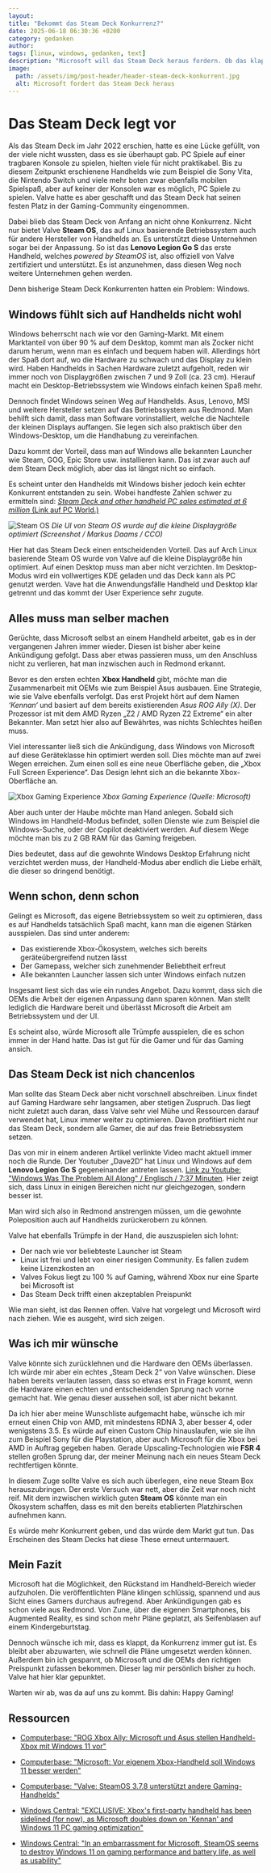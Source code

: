 ```yaml
---
layout: 
title: "Bekommt das Steam Deck Konkurrenz?"
date: 2025-06-18 06:30:36 +0200
category: gedanken
author: 
tags: [linux, windows, gedanken, text]
description: "Microsoft will das Steam Deck heraus fordern. Ob das klappen kann, beleuchtet dieser Artikel."
image:
  path: /assets/img/post-header/header-steam-deck-konkurrent.jpg
  alt: Microsoft fordert das Steam Deck heraus
---
```


# Das Steam Deck legt vor

Als das Steam Deck im Jahr 2022 erschien, hatte es eine Lücke gefüllt, von der viele nicht wussten, dass es sie überhaupt gab. PC Spiele auf einer tragbaren Konsole zu spielen, hielten viele für nicht praktikabel. Bis zu diesem Zeitpunkt erschienene Handhelds wie zum Beispiel die Sony Vita, die Nintendo Switch und viele mehr boten zwar ebenfalls mobilen Spielspaß, aber auf keiner der Konsolen war es möglich, PC Spiele zu spielen. Valve hatte es aber geschafft und das Steam Deck hat seinen festen Platz in der Gaming-Community eingenommen. 

Dabei blieb das Steam Deck von Anfang an nicht ohne Konkurrenz. Nicht nur bietet Valve **Steam OS**, das auf Linux basierende Betriebssystem auch für andere Hersteller von Handhelds an. Es unterstützt diese Unternehmen sogar bei der Anpassung. So ist das **Lenovo Legion Go S** das erste Handheld, welches *powered by SteamOS* ist, also offiziell von Valve zertifiziert und unterstützt. Es ist anzunehmen, dass diesen Weg noch weitere Unternehmen gehen werden. 

Denn bisherige Steam Deck Konkurrenten hatten ein Problem: Windows. 

## Windows fühlt sich auf Handhelds nicht wohl


Windows beherrscht nach wie vor den Gaming-Markt. Mit einem Marktanteil von über 90 % auf dem Desktop, kommt man als Zocker nicht darum herum, wenn man es einfach und bequem haben will. Allerdings hört der Spaß dort auf, wo die Hardware zu schwach und das Display zu klein wird. Haben Handhelds in Sachen Hardware zuletzt aufgeholt, reden wir immer noch von Displaygrößen zwischen 7 und 9 Zoll (ca. 23 cm). Hierauf macht ein Desktop-Betriebssystem wie Windows einfach keinen Spaß mehr. 

Dennoch findet Windows seinen Weg auf Handhelds. Asus, Lenovo, MSI und weitere Hersteller setzen auf das Betriebssystem aus Redmond. Man behilft sich damit, dass man Software vorinstalliert, welche die Nachteile der kleinen Displays auffangen. Sie legen sich also praktisch über den Windows-Desktop, um die Handhabung zu vereinfachen. 

Dazu kommt der Vorteil, dass man auf Windows alle bekannten Launcher wie Steam, GOG, Epic Store usw. installieren kann. Das ist zwar auch auf dem Steam Deck möglich, aber das ist längst nicht so einfach.

Es scheint unter den Handhelds mit Windows bisher jedoch kein echter Konkurrent entstanden zu sein. Wobei handfeste Zahlen schwer zu ermitteln sind: [*Steam Deck and other handheld PC sales estimated at 6 million* (Link auf PC World.)](https://www.pcworld.com/article/2619311/steam-deck-and-other-handheld-pc-sales-estimated-at-6-million.html)

![Steam OS](../assets/img/steamdeck-konkurrent/steam-os.jpg)
_Die UI von Steam OS wurde auf die kleine Displaygröße optimiert (Screenshot / Markus Daams / CCO)_

Hier hat das Steam Deck einen entscheidenden Vorteil. Das auf Arch Linux basierende Steam OS wurde von Valve auf die kleine Displaygröße hin optimiert. Auf einen Desktop muss man aber nicht verzichten. Im Desktop-Modus wird ein vollwertiges KDE geladen und das Deck kann als PC genutzt werden. Vave hat die Anwendungsfälle Handheld und Desktop klar getrennt und das kommt der User Experience sehr zugute.

## Alles muss man selber machen

Gerüchte, dass Microsoft selbst an einem Handheld arbeitet, gab es in der vergangenen Jahren immer wieder. Diesen ist bisher aber keine Ankündigung gefolgt. Dass aber etwas passieren muss, um den Anschluss nicht zu verlieren, hat man inzwischen auch in Redmond erkannt. 

Bevor es den ersten echten **Xbox Handheld** gibt, möchte man die Zusammenarbeit mit OEMs wie zum Beispiel Asus ausbauen. Eine Strategie, wie sie Valve ebenfalls verfolgt. Das erst Projekt hört auf dem Namen *‘Kennan‘* und basiert auf dem bereits existierenden *Asus ROG Ally (X)*. Der Prozessor ist mit dem AMD Ryzen „Z2 / AMD Ryzen Z2 Extreme“ ein alter Bekannter. Man setzt hier also auf Bewährtes, was nichts Schlechtes heißen muss.

Viel interessanter ließ sich die Ankündigung, dass Windows von Microsoft auf diese Geräteklasse hin optimiert werden soll. Dies möchte man auf zwei Wegen erreichen. Zum einen soll es eine neue Oberfläche geben, die „Xbox Full Screen Experience“. Das Design lehnt sich an die bekannte Xbox-Oberfläche an. 

![Xbox Gaming Experience](../assets/img/steamdeck-konkurrent/xbox-fullscreen-experience.jpg)
_Xbox Gaming Experience (Quelle: Microsoft)_

Aber auch unter der Haube möchte man Hand anlegen. Sobald sich Windows im Handheld-Modus befindet, sollen Dienste wie zum Beispiel die Windows-Suche, oder der Copilot deaktiviert werden. Auf diesem Wege möchte man bis zu 2 GB RAM für das Gaming freigeben. 

Dies bedeutet, dass auf die gewohnte Windows Desktop Erfahrung nicht verzichtet werden muss, der Handheld-Modus aber endlich die Liebe erhält, die dieser so dringend benötigt. 

## Wenn schon, denn schon

Gelingt es Microsoft, das eigene Betriebssystem so weit zu optimieren, dass es auf Handhelds tatsächlich Spaß macht, kann man die eigenen Stärken ausspielen. Das sind unter anderem:

* Das existierende Xbox-Ökosystem, welches sich bereits geräteübergreifend nutzen lässt
* Der Gamepass, welcher sich zunehmender Beliebtheit erfreut
* Alle bekannten Launcher lassen sich unter Windows einfach nutzen

Insgesamt liest sich das wie ein rundes Angebot. Dazu kommt, dass sich die OEMs die Arbeit der eigenen Anpassung dann sparen können. Man stellt lediglich die Hardware bereit und überlässt Microsoft die Arbeit am Betriebssystem und der UI.

Es scheint also, würde Microsoft alle Trümpfe ausspielen, die es schon immer in der Hand hatte. Das ist gut für die Gamer und für das Gaming ansich.

## Das Steam Deck ist nich chancenlos

Man sollte das Steam Deck aber nicht vorschnell abschreiben. Linux findet auf Gaming Hardware sehr langsamen, aber stetigen Zuspruch. Das liegt nicht zuletzt auch daran, dass Valve sehr viel Mühe und Ressourcen darauf verwendet hat, Linux immer weiter zu optimieren. Davon profitiert nicht nur das Steam Deck, sondern alle Gamer, die auf das freie Betriebssystem setzen. 

Das von mir in einem anderen Artikel verlinkte Video macht aktuell immer noch die Runde. Der Youtuber „Dave2D“ hat Linux und Windows auf dem **Lenovo Legion Go S** gegeneinander antreten lassen. [Link zu Youtube: "Windows Was The Problem All Along" / Englisch / 7:37 Minuten](https://www.youtube.com/watch?v=CJXp3UYj50Q). Hier zeigt sich, dass Linux in einigen Bereichen nicht nur gleichgezogen, sondern besser ist. 

Man wird sich also in Redmond anstrengen müssen, um die gewohnte Poleposition auch auf Handhelds zurückerobern zu können.

Valve hat ebenfalls Trümpfe in der Hand, die auszuspielen sich lohnt:

* Der nach wie vor beliebteste Launcher ist Steam
* Linux ist frei und lebt von einer riesigen Community. Es fallen zudem keine Lizenzkosten an
* Valves Fokus liegt zu 100 % auf Gaming, während Xbox nur eine Sparte bei Microsoft ist
* Das Steam Deck trifft einen akzeptablen Preispunkt

Wie man sieht, ist das Rennen offen. Valve hat vorgelegt und Microsoft wird nach ziehen. Wie es ausgeht, wird sich zeigen.

## Was ich mir wünsche

Valve könnte sich zurücklehnen und die Hardware den OEMs überlassen. Ich würde mir aber ein echtes „Steam Deck 2“ von Valve wünschen. Diese haben bereits verlauten lassen, dass so etwas erst in Frage kommt, wenn die Hardware einen echten und entscheidenden Sprung nach vorne gemacht hat. Wie genau dieser aussehen soll, ist aber nicht bekannt. 

Da ich hier aber meine Wunschliste aufgemacht habe, wünsche ich mir erneut einen Chip von AMD, mit mindestens RDNA 3, aber besser 4, oder wenigstens 3.5. Es würde auf einen Custom Chip hinauslaufen, wie sie ihn zum Beispiel Sony für die Playstation, aber auch Microsoft für die Xbox bei AMD in Auftrag gegeben haben. Gerade Upscaling-Technologien wie **FSR 4** stellen großen Sprung dar, der meiner Meinung nach ein neues Steam Deck rechtfertigen könnte. 

In diesem Zuge sollte Valve es sich auch überlegen, eine neue Steam Box herauszubringen. Der erste Versuch war nett, aber die Zeit war noch nicht reif. Mit dem inzwischen wirklich guten **Steam OS** könnte man ein Ökosystem schaffen, dass es mit den bereits etablierten Platzhirschen aufnehmen kann.
 
Es würde mehr Konkurrent geben, und das würde dem Markt gut tun. Das Erscheinen des Steam Decks hat diese These erneut untermauert.

## Mein Fazit

Microsoft hat die Möglichkeit, den Rückstand im Handheld-Bereich wieder aufzuholen. Die veröffentlichten Pläne klingen schlüssig, spannend und aus Sicht eines Gamers durchaus aufregend.
Aber Ankündigungen gab es schon viele aus Redmond. Von Zune, über die eigenen Smartphones, bis Augmented Reality, es sind schon mehr Pläne geplatzt, als Seifenblasen auf einem Kindergeburtstag.

Dennoch wünsche ich mir, dass es klappt, da Konkurrenz immer gut ist. Es bleibt aber abzuwarten, wie schnell die Pläne umgesetzt werden können. Außerdem bin ich gespannt, ob Microsoft und die OEMs den richtigen Preispunkt zufassen bekommen. Dieser lag mir persönlich bisher zu hoch. Valve hat hier klar gepunktet.

Warten wir ab, was da auf uns zu kommt. Bis dahin: Happy Gaming!

## Ressourcen

* [Computerbase: "ROG Xbox Ally: Microsoft und Asus stellen Handheld-Xbox mit Windows 11 vor"](https://www.computerbase.de/news/gaming/xbox-ally-microsoft-und-asus-stellen-handheld-xbox-mit-windows-11-vor.93038/)

* [Computerbase: "Microsoft: Vor eigenem Xbox-Handheld soll Windows 11 besser werden"](www.computerbase.de/news/gaming/microsoft-vor-eigenem-xbox-handheld-soll-windows-11-besser-werden.92910/)

* [Computerbase: "Valve: SteamOS 3.7.8 unterstützt andere Gaming-Handhelds"](https://www.computerbase.de/news/gaming/valve-steamos-3-7-8-unterstuetzt-andere-gaming-handhelds.92834/)

* [Windows Central: "EXCLUSIVE: Xbox's first-party handheld has been sidelined (for now), as Microsoft doubles down on 'Kennan' and Windows 11 PC gaming optimization"](https://www.windowscentral.com/gaming/xbox/exclusive-xboxs-handheld-pembrooke-has-been-sidelined-for-now-as-microsoft-doubles-down-on-windows-11-pc-gaming-handheld-optimization)

* [Windows Central: "In an embarrassment for Microsoft, SteamOS seems to destroy Windows 11 on gaming performance and battery life, as well as usability"](https://www.windowscentral.com/gaming/pc-gaming/in-an-embarrassment-for-microsoft-steamos-seems-to-destroy-windows-11-on-gaming-performance-and-battery-life-as-well-as-usability)
